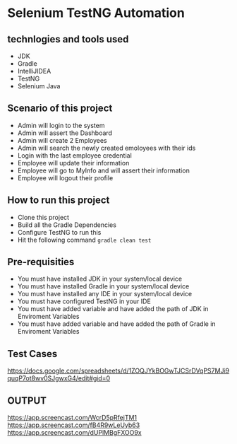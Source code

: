 # Selenium TestNG Automation

## technlogies and tools used
- JDK
- Gradle
- IntelliJIDEA
- TestNG
- Selenium Java

## Scenario of this project
- Admin will login to the system
- Admin will assert the Dashboard
- Admin will create 2 Employees 
- Admin will search the newly created emoloyees with their ids
- Login with the last employee credential
- Employee will update their information
- Employee will go to MyInfo and will assert their information
- Employee will logout their profile


## How to run this project
- Clone this project
- Build all the Gradle Dependencies
- Configure TestNG to run this 
- Hit the following command 
``` gradle clean test ```


## Pre-requisities
- You must have installed JDK in your system/local device
- You must have installed Gradle in your system/local device
- You must have installed any IDE in your system/local device
- You must have configured TestNG in your IDE
- You must have added variable and have added the path of JDK in Enviroment Variables
- You must have added variable and have added the path of Gradle in Enviroment Variables

## Test Cases 
https://docs.google.com/spreadsheets/d/1ZOQJYkBOGwTJCSrDVqPS7MJi9quqP7ot8wv0SJgwxG4/edit#gid=0

## OUTPUT
https://app.screencast.com/WcrD5pRfejTM1 <br />
https://app.screencast.com/fB4R9wLeUyb63 <br />
https://app.screencast.com/dUPlMBgFXOO9x <br />

